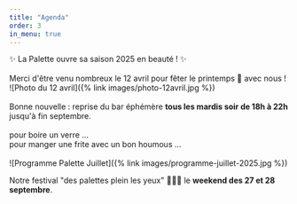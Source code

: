 ```yaml
---
title: "Agenda"
order: 3
in_menu: true
---
```

✨ La Palette ouvre sa saison 2025 en beauté ! ✨
<br><br>
Merci d'être venu nombreux le 12 avril pour fêter le printemps 🥕 avec nous !<br>
![Photo du 12 avril]({% link images/photo-12avril.jpg %})
<br><br>
Bonne nouvelle : reprise du bar éphémère **tous les mardis soir de 18h à 22h** jusqu'à fin septembre.
<br><br>
pour boire un verre ...
<br>
pour manger une frite avec un bon houmous ...
<br><br>
![Programme Palette Juillet]({% link images/programme-juillet-2025.jpg %})
<br>

Notre festival "des palettes plein les yeux" 🎉🌿🎶 le **weekend des 27 et 28 septembre**. 